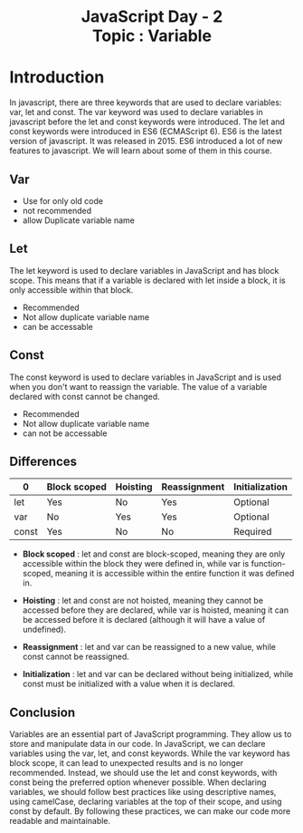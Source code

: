 <h1 align="center">
JavaScript Day - 2 <br>
Topic : Variable
</h1>


# Introduction
In javascript, there are three keywords that are used to declare variables: var, let and const. The var keyword was used to declare variables in javascript before the let and const keywords were introduced. The let and const keywords were introduced in ES6 (ECMAScript 6). ES6 is the latest version of javascript. It was released in 2015. ES6 introduced a lot of new features to javascript. We will learn about some of them in this course.

## Var
- Use for only old code
- not recommended   
- allow Duplicate variable name

## Let
<p>The let keyword is used to declare variables in JavaScript and has block scope. This means that if a variable is declared with let inside a block, it is only accessible within that block.</P>

- Recommended
- Not allow duplicate variable name
- can be accessable

## Const
The const keyword is used to declare variables in JavaScript and is used when you don't want to reassign the variable. The value of a variable declared with const cannot be changed.

- Recommended
- Not allow duplicate variable name
- can not be accessable


## Differences
| 0 | Block scoped | Hoisting | Reassignment | Initialization |
| --- | ----------- | --------- | ------------ | ------------ |
|let	|Yes	|No	|Yes|	Optional|
|var	|No	|Yes	|Yes	|Optional|
|const	|Yes	|No	|No	|Required|

- **Block scoped** : let and const are block-scoped, meaning they are only accessible within the block they were defined in, while var is function-scoped, meaning it is accessible within the entire function it was defined in.

- **Hoisting** : let and const are not hoisted, meaning they cannot be accessed before they are declared, while var is hoisted, meaning it can be accessed before it is declared (although it will have a value of undefined).

- **Reassignment** : let and var can be reassigned to a new value, while const cannot be reassigned.

- **Initialization** : let and var can be declared without being initialized, while const must be initialized with a value when it is declared.

## Conclusion

Variables are an essential part of JavaScript programming. They allow us to store and manipulate data in our code. In JavaScript, we can declare variables using the var, let, and const keywords. While the var keyword has block scope, it can lead to unexpected results and is no longer recommended. Instead, we should use the let and const keywords, with const being the preferred option whenever possible. When declaring variables, we should follow best practices like using descriptive names, using camelCase, declaring variables at the top of their scope, and using const by default. By following these practices, we can make our code more readable and maintainable.